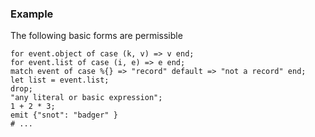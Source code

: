 ### Example

The following basic forms are permissible

```tremor
for event.object of case (k, v) => v end;
for event.list of case (i, e) => e end;
match event of case %{} => "record" default => "not a record" end;
let list = event.list;
drop;
"any literal or basic expression";
1 + 2 * 3;
emit {"snot": "badger" }
# ...
```

